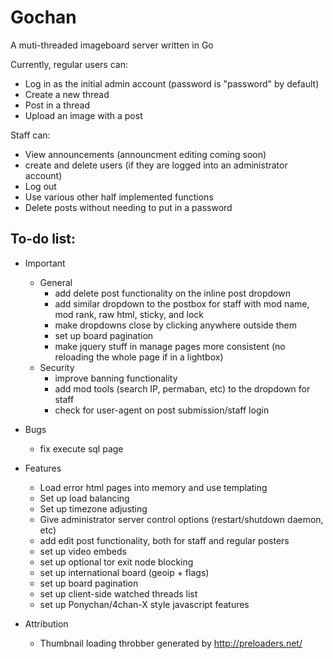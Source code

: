 # Gochan

A muti-threaded imageboard server written in Go

Currently, regular users can:
- Log in as the initial admin account (password is "password" by default)
- Create a new thread
- Post in a thread
- Upload an image with a post

Staff can:
- View announcements (announcment editing coming soon)
- create and delete users (if they are logged into an administrator account)
- Log out
- Use various other half implemented functions
- Delete posts without needing to put in a password

## To-do list:

+ Important
	* General
		- add delete post functionality on the inline post dropdown
		- add similar dropdown to the postbox for staff with mod name, mod rank, raw html, sticky, and lock
		- make dropdowns close by clicking anywhere outside them
		- set up board pagination
		- make jquery stuff in manage pages more consistent (no reloading the whole page if in a lightbox)
	* Security
		- improve banning functionality
		- add mod tools (search IP, permaban, etc) to the dropdown for staff
		- check for user-agent on post submission/staff login	
		
+ Bugs
	- fix execute sql page
+ Features
	- Load error html pages into memory and use templating
	- Set up load balancing
	- Set up timezone adjusting
	- Give administrator server control options (restart/shutdown daemon, etc)
	- add edit post functionality, both for staff and regular posters
	- set up video embeds
	- set up optional tor exit node blocking
	- set up international board (geoip + flags)
	- set up board pagination
	- set up client-side watched threads list
	- set up Ponychan/4chan-X style javascript features
+ Attribution
	- Thumbnail loading throbber generated by http://preloaders.net/